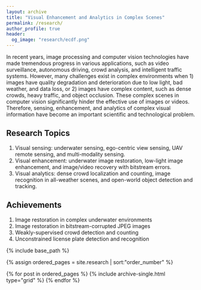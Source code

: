 ```yaml
---
layout: archive
title: "Visual Enhancement and Analytics in Complex Scenes"
permalink: /research/
author_profile: true
header:
  og_image: "research/ecdf.png"
---
```


In recent years, image processing and computer vision technologies have made tremendous progress in various applications, such as video surveillance, autonomous driving, crowd analysis, and intelligent traffic systems. However, many challenges exist in complex environments when 1) images have quality degradation and deterioration due to low light, bad weather, and data loss, or 2) images have complex content, such as dense crowds, heavy traffic, and object occlusion. These complex scenes in computer vision significantly hinder the effective use of images or videos. Therefore, sensing, enhancement, and analytics of complex visual information have become an important scientific and technological problem.


## Research Topics
1. Visual sensing: underwater sensing, ego-centric view sensing, UAV remote sensing, and multi-modality sensing.
2. Visual enhancement: underwater image restoration, low-light image enhancement, and image/video recovery with bitstream errors.
3. Visual analytics: dense crowd localization and counting, image recognition in all-weather scenes, and open-world object detection and tracking.


## Achievements
1. Image restoration in complex underwater environments
2. Image restoration in bitstream-corrupted JPEG images
3. Weakly-supervised crowd detection and counting
4. Unconstrained license plate detection and recognition


<nbsp>

{% include base_path %}

{% assign ordered_pages = site.research | sort:"order_number" %}

{% for post in ordered_pages %}
  {% include archive-single.html type="grid" %}
{% endfor %}
